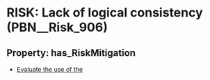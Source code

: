 # RISK: __Lack of logical consistency__ (PBN__Risk_906)

## Property: has_RiskMitigation

* [Evaluate the use of the](PBN__RiskMitigation_1248)

